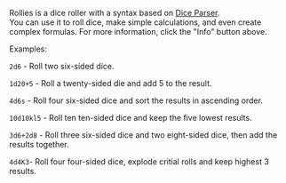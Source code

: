 Rollies is a dice roller with a syntax based on [Dice Parser](https://github.com/Rolisteam/DiceParser/blob/master/HelpMe.md).  
You can use it to roll dice, make simple calculations, and even create complex formulas. For more information, click the "Info" button above.

Examples:

`2d6` - Roll two six-sided dice.

`1d20+5` - Roll a twenty-sided die and add 5 to the result.

`4d6s` - Roll four six-sided dice and sort the results in ascending order.

`10d10kl5` - Roll ten ten-sided dice and keep the five lowest results.

`3d6+2d8` - Roll three six-sided dice and two eight-sided dice, then add the results together.

`4d4K3`- Roll four four-sided dice, explode critial rolls and keep highest 3 results.

